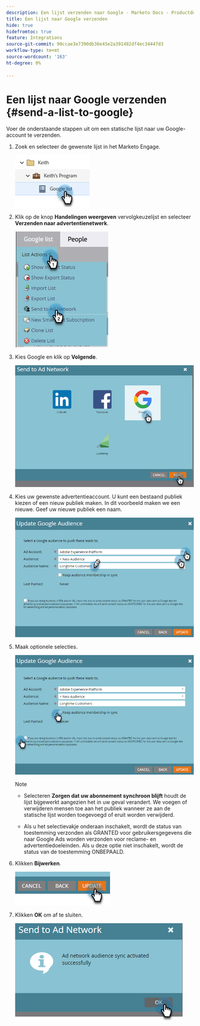 ```yaml
---
description: Een lijst verzenden naar Google - Marketo Docs - Productdocumentatie
title: Een lijst naar Google verzenden
hide: true
hidefromtoc: true
feature: Integrations
source-git-commit: 90ccae3e7390db36e45e2a391482df4ec34447d3
workflow-type: tm+mt
source-wordcount: '163'
ht-degree: 0%

---
```


# Een lijst naar Google verzenden {#send-a-list-to-google}

Voer de onderstaande stappen uit om een statische lijst naar uw Google-account te verzenden.

1. Zoek en selecteer de gewenste lijst in het Marketo Engage.

   ![](assets/send-a-list-to-google-1.png)

1. Klik op de knop **Handelingen weergeven** vervolgkeuzelijst en selecteer **Verzenden naar advertentienetwerk**.

   ![](assets/send-a-list-to-google-2.png)

1. Kies Google en klik op **Volgende**.

   ![](assets/send-a-list-to-google-3.png)

1. Kies uw gewenste advertentieaccount. U kunt een bestaand publiek kiezen of een nieuw publiek maken. In dit voorbeeld maken we een nieuwe. Geef uw nieuwe publiek een naam.

   ![](assets/send-a-list-to-google-4.png)

1. Maak optionele selecties.

   ![](assets/send-a-list-to-google-5.png)

   >[!NOTE]
   >
   >* Selecteren **Zorgen dat uw abonnement synchroon blijft** houdt de lijst bijgewerkt aangezien het in uw geval verandert. We voegen of verwijderen mensen toe aan het publiek wanneer ze aan de statische lijst worden toegevoegd of eruit worden verwijderd.
   >
   >* Als u het selectievakje onderaan inschakelt, wordt de status van toestemming verzonden als GRANTED voor gebruikersgegevens die naar Google Ads worden verzonden voor reclame- en advertentiedoeleinden. Als u deze optie niet inschakelt, wordt de status van de toestemming ONBEPAALD.

1. Klikken **Bijwerken**.

   ![](assets/send-a-list-to-google-6.png)

1. Klikken **OK** om af te sluiten.

   ![](assets/send-a-list-to-google-7.png)
